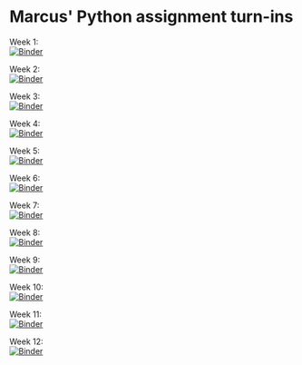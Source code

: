 # Marcus' Python assignment turn-ins
     
Week 1:  
[![Binder](https://mybinder.org/badge_logo.svg)](https://mybinder.org/v2/gh/MarcusJohnsen/Python-hand-in/master?filepath=Week1%2FWeek1-assignments.ipynb)

Week 2:   
[![Binder](https://mybinder.org/badge_logo.svg)](https://mybinder.org/v2/gh/MarcusJohnsen/Python-hand-in/master?filepath=Week2%2FWeek2-assignments.ipynb)

Week 3:   
[![Binder](https://mybinder.org/badge_logo.svg)](https://mybinder.org/v2/gh/MarcusJohnsen/Python-hand-in/master?filepath=Week3%2FWeek3.ipynb)

Week 4:   
[![Binder](https://mybinder.org/badge_logo.svg)](https://mybinder.org/v2/gh/MarcusJohnsen/Python-hand-in/master?filepath=Week4%2FWeek4%20-%20Numpy.ipynb)

Week 5:     
[![Binder](https://mybinder.org/badge_logo.svg)](https://mybinder.org/v2/gh/MarcusJohnsen/Python-hand-in/master?filepath=Week5%2FWeek5%20-%20Pandas.ipynb)

Week 6:   
[![Binder](https://mybinder.org/badge_logo.svg)](https://mybinder.org/v2/gh/MarcusJohnsen/Python-hand-in/HEAD?filepath=Week6%2Fmodule.ipynb)

Week 7:   
[![Binder](https://mybinder.org/badge_logo.svg)](https://mybinder.org/v2/gh/MarcusJohnsen/Python-hand-in/HEAD?filepath=Week7%2FWeek7.ipynb)

Week 8:   
[![Binder](https://mybinder.org/badge_logo.svg)](https://mybinder.org/v2/gh/MarcusJohnsen/Python-hand-in/HEAD?filepath=Week8%2FWeek8.ipynb)

Week 9:   
[![Binder](https://mybinder.org/badge_logo.svg)](https://mybinder.org/v2/gh/MarcusJohnsen/Python-hand-in/HEAD?filepath=Week9%2FWeek9.ipynb)

Week 10:   
[![Binder](https://mybinder.org/badge_logo.svg)](https://mybinder.org/v2/gh/MarcusJohnsen/Python-hand-in/HEAD?filepath=Week10%2FWeek10.ipynb)

Week 11:   
[![Binder](https://mybinder.org/badge_logo.svg)](https://mybinder.org/v2/gh/MarcusJohnsen/Python-hand-in/HEAD?filepath=Week11%2FWeek11.ipynb)

Week 12:   
[![Binder](https://mybinder.org/badge_logo.svg)](https://mybinder.org/v2/gh/MarcusJohnsen/Python-hand-in/HEAD?filepath=Week12%2FWeek12.ipynb)  
